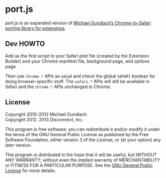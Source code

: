 # port.js

port.js is an expanded version of
[Michael Gundlach’s Chrome-to-Safari porting library for extensions](https://adblockforchrome.googlecode.com/svn/trunk/port.js).

## Dev HOWTO

Add as the first script to your Safari plist file (created by the Extension
Builder) and your Chrome manifest file, background page, and options page.

Then use `chrome.*` APIs as usual and check the global `SAFARI` boolean for
doing browser-specific stuff. The `safari.*` APIs will still be available in
Safari and the `chrome.*` APIs unchanged in Chrome.

## License

Copyright 2010–2012 Michael Gundlach  
Copyright 2012, 2013 Disconnect, Inc.

This program is free software: you can redistribute it and/or modify it under
the terms of the GNU General Public License as published by the Free Software
Foundation, either version 3 of the License, or (at your option) any later
version.

This program is distributed in the hope that it will be useful, but WITHOUT ANY
WARRANTY; without even the implied warranty of MERCHANTABILITY or FITNESS FOR A
PARTICULAR PURPOSE. See the
[GNU General Public License](https://www.gnu.org/licenses/gpl.html) for more
details.
